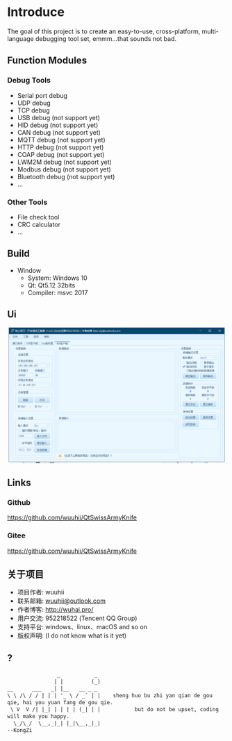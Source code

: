 # Introduce
The goal of this project is to create an easy-to-use, cross-platform, multi-language debugging tool set, emmm...that sounds not bad.

## Function Modules
### Debug Tools
+ Serial port debug
+ UDP debug
+ TCP debug
+ USB debug (not support yet)
+ HID debug (not support yet)
+ CAN debug (not support yet)
+ MQTT debug (not support yet)
+ HTTP debug (not support yet)
+ COAP debug (not support yet)
+ LWM2M debug (not support yet)
+ Modbus debug (not support yet)
+ Bluetooth debug (not support yet)
+ ...
### Other Tools
+ File check tool
+ CRC calculator
+ ...
## Build
+ Window
  + System: Windows 10
  + Qt: Qt5.12 32bits
  + Compiler: msvc 2017
## Ui
![先来一张图再说](MainWindow.png)
## Links
### Github
https://github.com/wuuhii/QtSwissArmyKnife
### Gitee
https://github.com/wuuhii/QtSwissArmyKnife
## 关于项目
+ 项目作者: wuuhii
+ 联系邮箱: wuuhii@outlook.com
+ 作者博客: http://wuhai.pro/
+ 用户交流: 952218522 (Tencent QQ Group)
+ 支持平台: windows、linux、macOS and so on
+ 版权声明: (I do not know what is it yet)
## ?
```
                _           _   
               | |         (_)
__      ___   _| |__   __ _ _     
\ \ /\ / / | | | '_ \ / _` | |    sheng huo bu zhi yan qian de gou qie, hai you yuan fang de gou qie.
 \ V  V /| |_| | | | | (_| | |           but do not be upset, coding will make you happy.
  \_/\_/  \__,_|_| |_|\__,_|_|                                                               --KongZi
```
                              
